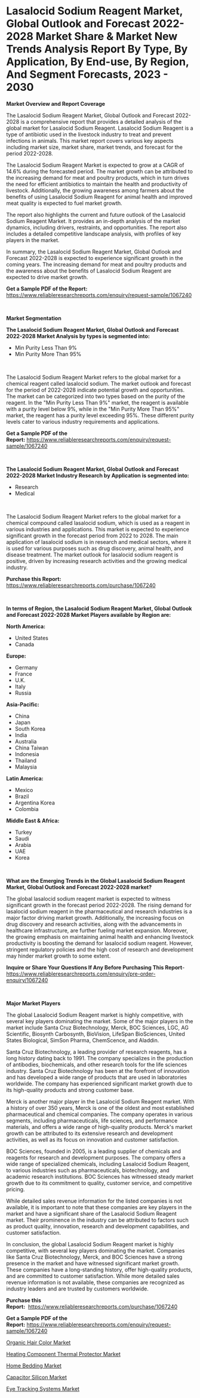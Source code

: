 <p><h1>Lasalocid Sodium Reagent Market, Global Outlook and Forecast 2022-2028 Market Share & Market New Trends Analysis Report By Type, By Application, By End-use, By Region, And Segment Forecasts, 2023 - 2030</h1></p><p><strong>Market Overview and Report Coverage</strong></p>
<p><p>The Lasalocid Sodium Reagent Market, Global Outlook and Forecast 2022-2028 is a comprehensive report that provides a detailed analysis of the global market for Lasalocid Sodium Reagent. Lasalocid Sodium Reagent is a type of antibiotic used in the livestock industry to treat and prevent infections in animals. This market report covers various key aspects including market size, market share, market trends, and forecast for the period 2022-2028.</p><p>The Lasalocid Sodium Reagent Market is expected to grow at a CAGR of 14.6% during the forecasted period. The market growth can be attributed to the increasing demand for meat and poultry products, which in turn drives the need for efficient antibiotics to maintain the health and productivity of livestock. Additionally, the growing awareness among farmers about the benefits of using Lasalocid Sodium Reagent for animal health and improved meat quality is expected to fuel market growth.</p><p>The report also highlights the current and future outlook of the Lasalocid Sodium Reagent Market. It provides an in-depth analysis of the market dynamics, including drivers, restraints, and opportunities. The report also includes a detailed competitive landscape analysis, with profiles of key players in the market.</p><p>In summary, the Lasalocid Sodium Reagent Market, Global Outlook and Forecast 2022-2028 is expected to experience significant growth in the coming years. The increasing demand for meat and poultry products and the awareness about the benefits of Lasalocid Sodium Reagent are expected to drive market growth.</p></p>
<p><strong>Get a Sample PDF of the Report:</strong> <a href="https://www.reliableresearchreports.com/enquiry/request-sample/1067240">https://www.reliableresearchreports.com/enquiry/request-sample/1067240</a></p>
<p>&nbsp;</p>
<p><strong>Market Segmentation</strong></p>
<p><strong>The Lasalocid Sodium Reagent Market, Global Outlook and Forecast 2022-2028 Market Analysis by types is segmented into:</strong></p>
<p><ul><li>Min Purity Less Than 9%</li><li>Min Purity More Than 95%</li></ul></p>
<p>&nbsp;</p>
<p><p>The Lasalocid Sodium Reagent Market refers to the global market for a chemical reagent called lasalocid sodium. The market outlook and forecast for the period of 2022-2028 indicate potential growth and opportunities. The market can be categorized into two types based on the purity of the reagent. In the "Min Purity Less Than 9%" market, the reagent is available with a purity level below 9%, while in the "Min Purity More Than 95%" market, the reagent has a purity level exceeding 95%. These different purity levels cater to various industry requirements and applications.</p></p>
<p><strong>Get a Sample PDF of the Report:</strong>&nbsp;<a href="https://www.reliableresearchreports.com/enquiry/request-sample/1067240">https://www.reliableresearchreports.com/enquiry/request-sample/1067240</a></p>
<p>&nbsp;</p>
<p><strong>The Lasalocid Sodium Reagent Market, Global Outlook and Forecast 2022-2028 Market Industry Research by Application is segmented into:</strong></p>
<p><ul><li>Research</li><li>Medical</li></ul></p>
<p>&nbsp;</p>
<p><p>The Lasalocid Sodium Reagent Market refers to the global market for a chemical compound called lasalocid sodium, which is used as a reagent in various industries and applications. This market is expected to experience significant growth in the forecast period from 2022 to 2028. The main application of lasalocid sodium is in research and medical sectors, where it is used for various purposes such as drug discovery, animal health, and disease treatment. The market outlook for lasalocid sodium reagent is positive, driven by increasing research activities and the growing medical industry.</p></p>
<p><strong>Purchase this Report:</strong>&nbsp; <a href="https://www.reliableresearchreports.com/purchase/1067240">https://www.reliableresearchreports.com/purchase/1067240</a></p>
<p>&nbsp;</p>
<p><strong>In terms of Region, the Lasalocid Sodium Reagent Market, Global Outlook and Forecast 2022-2028 Market Players available by Region are:</strong></p>
<p>
    <p> <strong> North America: </strong>
        <ul>
            <li>United States</li>
            <li>Canada</li>
        </ul>
        </p> 
    <p> <strong> Europe: </strong>
        <ul>
            <li>Germany</li>
            <li>France</li>
            <li>U.K.</li>
            <li>Italy</li>
            <li>Russia</li>
        </ul>
        </p> 
    <p> <strong> Asia-Pacific: </strong>
        <ul>
            <li>China</li>
            <li>Japan</li>
            <li>South Korea</li>
            <li>India</li>
            <li>Australia</li>
            <li>China Taiwan</li>
            <li>Indonesia</li>
            <li>Thailand</li>
            <li>Malaysia</li>
        </ul>
        </p> 
    <p> <strong> Latin America: </strong>
        <ul>
            <li>Mexico</li>
            <li>Brazil</li>
            <li>Argentina Korea</li>
            <li>Colombia</li>
        </ul>
        </p> 
    <p> <strong> Middle East & Africa: </strong>
        <ul>
            <li>Turkey</li>
            <li>Saudi</li>
            <li>Arabia</li>
            <li>UAE</li>
            <li>Korea</li>
        </ul>
    </p>
    </p>
<p>&nbsp;</p>
<p><strong>What are the Emerging Trends in the Global Lasalocid Sodium Reagent Market, Global Outlook and Forecast 2022-2028 market?</strong></p>
<p><p>The global lasalocid sodium reagent market is expected to witness significant growth in the forecast period 2022-2028. The rising demand for lasalocid sodium reagent in the pharmaceutical and research industries is a major factor driving market growth. Additionally, the increasing focus on drug discovery and research activities, along with the advancements in healthcare infrastructure, are further fueling market expansion. Moreover, the growing emphasis on maintaining animal health and enhancing livestock productivity is boosting the demand for lasalocid sodium reagent. However, stringent regulatory policies and the high cost of research and development may hinder market growth to some extent.</p></p>
<p><strong>Inquire or Share Your Questions If Any Before Purchasing This Report</strong>- <a href="https://www.reliableresearchreports.com/enquiry/pre-order-enquiry/1067240">https://www.reliableresearchreports.com/enquiry/pre-order-enquiry/1067240</a></p>
<p>&nbsp;</p>
<p><strong>Major Market Players</strong></p>
<p><p>The global Lasalocid Sodium Reagent market is highly competitive, with several key players dominating the market. Some of the major players in the market include Santa Cruz Biotechnology, Merck, BOC Sciences, LGC, AG Scientific, Biosynth Carbosynth, BioVision, LifeSpan BioSciences, United States Biological, SimSon Pharma, ChemScence, and Aladdin.</p><p>Santa Cruz Biotechnology, a leading provider of research reagents, has a long history dating back to 1991. The company specializes in the production of antibodies, biochemicals, and other research tools for the life sciences industry. Santa Cruz Biotechnology has been at the forefront of innovation and has developed a wide range of products that are used in laboratories worldwide. The company has experienced significant market growth due to its high-quality products and strong customer base.</p><p>Merck is another major player in the Lasalocid Sodium Reagent market. With a history of over 350 years, Merck is one of the oldest and most established pharmaceutical and chemical companies. The company operates in various segments, including pharmaceuticals, life sciences, and performance materials, and offers a wide range of high-quality products. Merck's market growth can be attributed to its extensive research and development activities, as well as its focus on innovation and customer satisfaction.</p><p>BOC Sciences, founded in 2005, is a leading supplier of chemicals and reagents for research and development purposes. The company offers a wide range of specialized chemicals, including Lasalocid Sodium Reagent, to various industries such as pharmaceuticals, biotechnology, and academic research institutions. BOC Sciences has witnessed steady market growth due to its commitment to quality, customer service, and competitive pricing.</p><p>While detailed sales revenue information for the listed companies is not available, it is important to note that these companies are key players in the market and have a significant share of the Lasalocid Sodium Reagent market. Their prominence in the industry can be attributed to factors such as product quality, innovation, research and development capabilities, and customer satisfaction.</p><p>In conclusion, the global Lasalocid Sodium Reagent market is highly competitive, with several key players dominating the market. Companies like Santa Cruz Biotechnology, Merck, and BOC Sciences have a strong presence in the market and have witnessed significant market growth. These companies have a long-standing history, offer high-quality products, and are committed to customer satisfaction. While more detailed sales revenue information is not available, these companies are recognized as industry leaders and are trusted by customers worldwide.</p></p>
<p><strong>Purchase this Report:</strong>&nbsp;&nbsp;<a href="https://www.reliableresearchreports.com/purchase/1067240">https://www.reliableresearchreports.com/purchase/1067240</a></p>
<p></p>
<p><strong>Get a Sample PDF of the Report:</strong>&nbsp;<a href="https://www.reliableresearchreports.com/enquiry/request-sample/1067240">https://www.reliableresearchreports.com/enquiry/request-sample/1067240</a></p>
<p><p><a href="https://medium.com/@verladurgan/organic-hair-color-market-size-growth-forecast-2023-2030-64ea8f20ece8">Organic Hair Color Market</a></p><p><a href="https://www.reportprime.com/heating-component-thermal-protector-r5199">Heating Component Thermal Protector Market</a></p><p><a href="https://medium.com/@elsahermann/home-bedding-market-size-growth-forecast-2023-2030-63023a3e02a9">Home Bedding Market</a></p><p><a href="https://www.reportprime.com/capacitor-silicon-r5198">Capacitor Silicon Market</a></p><p><a href="https://www.linkedin.com/pulse/eye-tracking-systems-market-share-amp-new-trends-analysis-ohszc/">Eye Tracking Systems Market</a></p></p>